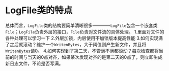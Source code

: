 # LogFile类的特点
总体而言，```LogFile```类的结构要简单清晰很多————```LogFile```包含一个嵌套类```File```；```LogFile```负责外层的接口，```File```负责对文件流的具体处理。
1.里面对文件的各种处理可以学习一下
2.外层加锁，内层使用不加锁版本提高性能
3.如何实现满了之后就滚动？维护一个```WritenBytes```，大于阈值则产生新文件，并且将```WritenBytes```请0。
4.如何实现到了第二天，不管满不满都滚动？每次检查都将当前的时间与当天的0点对齐，如果某次发现对齐的是第二天的0点了，则立即生成新日志文件，不论是否写满。

